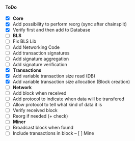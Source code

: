 #### ToDo
- [x] **Core**
- [x] Add possibility to perform reorg (sync after chainsplit)
- [x] Verify first and then add to Database
- [ ] **BLS**
- [ ] Fix BLS Lib
- [ ] Add Networking Code
- [ ] Add transaction signatures
- [ ] Add signature aggregation
- [ ] Add signature verification
- [x] **Transactions**
- [x] Add variable transaction size read (DB)
- [x] Add variable transaction size allocation (Block creation)
- [ ] **Network**
- [ ] Add block when received
- [ ] Add protocol to indicate when data will be transfered
- [ ] Allow protocol to tell what kind of data it is
- [ ] Verify received block
- [ ] Reorg if needed (+ check)
- [ ] **Miner**
- [ ] Broadcast block when found
- [ ] Include transactions in block
– [ ] Mine
